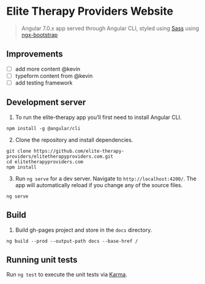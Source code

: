 # Elite Therapy Providers Website

> Angular 7.0.x app served through Angular CLI, styled using [Sass](https://sass-lang.com/) using [ngx-bootstrap](https://valor-software.com/ngx-bootstrap/#/)

## Improvements

- [ ] add more content @kevin
- [ ] typeform content from @kevin
- [ ] add testing framework

## Development server

1. To run the elite-therapy app you’ll first need to install Angular CLI.

```
npm install -g @angular/cli
```

2. Clone the repository and install dependencies.

```
git clone https://github.com/elite-therapy-providers/elitetherapyproviders.com.git
cd elitetherapyproviders.com
npm install
```

3. Run `ng serve` for a dev server. Navigate to `http://localhost:4200/`. The app will automatically reload if you change any of the source files.

```
ng serve
```

## Build

1. Build gh-pages project and store in the `docs` directory.

```
ng build --prod --output-path docs --base-href /
```

## Running unit tests

Run `ng test` to execute the unit tests via [Karma](https://karma-runner.github.io).
